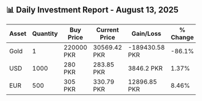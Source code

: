 ## 📊 Daily Investment Report - August 13, 2025

| Asset | Quantity | Buy Price | Current Price | Gain/Loss | % Change |
|-------|----------|-----------|----------------|------------|----------|
| Gold | 1 | 220000 PKR | 30569.42 PKR | -189430.58 PKR | -86.1% |
| USD | 1000 | 280 PKR | 283.85 PKR | 3846.2 PKR | 1.37% |
| EUR | 500 | 305 PKR | 330.79 PKR | 12896.85 PKR | 8.46% |
